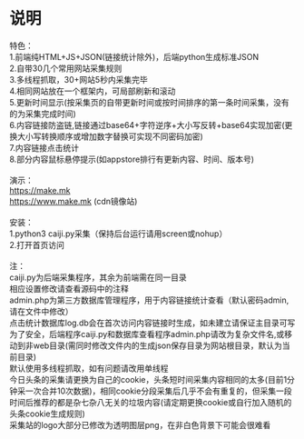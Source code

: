 # 说明
特色：<br>
1.前端纯HTML+JS+JSON(链接统计除外)，后端python生成标准JSON<br>
2.自带30几个常用网站采集规则<br>
3.多线程抓取，30+网站5秒内采集完毕<br>
4.相同网站放在一个框架内，可局部刷新和滚动<br>
5.更新时间显示(按采集页的自带更新时间或按时间排序的第一条时间采集，没有的为采集完成时间)<br>
6.内容链接防盗链,链接通过base64+字符逆序+大小写反转+base64实现加密(更换大小写转换顺序或增加数字替换可实现不同密码加密)<br>
7.内容链接点击统计<br>
8.部分内容鼠标悬停提示(如appstore排行有更新内容、时间、版本号)<br>
<br>
演示：<br>
https://make.mk
<br>
https://www.make.mk (cdn镜像站)
<br><br>
安装：<br>
1.python3 caiji.py采集（保持后台运行请用screen或nohup）
<br>
2.打开首页访问<br>
<br>
注：<br>
caiji.py为后端采集程序，其余为前端需在同一目录
<br>
相应设置修改请查看源码中的注释
<br>
admin.php为第三方数据库管理程序，用于内容链接统计查看（默认密码admin,请在文件中修改）
<br>
点击统计数据库log.db会在首次访问内容链接时生成，如未建立请保证主目录可写
<br>
为了安全，后端程序caiji.py和数据库查看程序admin.php请改为复杂文件名,或移动到非web目录(需同时修改文件内的生成json保存目录为网站根目录，默认为当前目录)
<br>
默认使用多线程抓取，如有问题请改用单线程<br>
今日头条的采集请更换为自己的cookie，头条短时间采集内容相同的太多(目前1分钟采一次合并10次数据)，相同cookie分段采集后几乎不会有重复的，但采集一段时间后推荐的都是杂七杂八无关的垃圾内容(请定期更换cookie或自行加入随机的头条cookie生成规则)
<br>
采集站的logo大部分已修改为透明图层png，在非白色背景下可能会很难看
